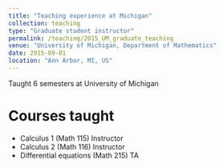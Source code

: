 ```yaml
---
title: "Teaching experience at Michigan"
collection: teaching
type: "Graduate student instructor"
permalink: /teaching/2015_UM_graduate_teaching
venue: "University of Michigan, Department of Mathematics"
date: 2015-09-01
location: "Ann Arbor, MI, US"
---
```


Taught 6 semesters at University of Michigan

Courses taught
=======
* Calculus 1 (Math 115) Instructor
* Calculus 2 (Math 116) Instructor
* Differential equations (Math 215) TA
